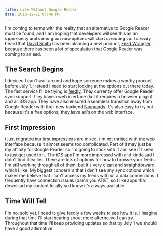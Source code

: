 ```yaml
---
title: Life Without Google Reader
date: 2013-12-21 07:46 PM
---
```


I'm coming to terms with the reality that an alternative to Google Reader must be found, and I am hoping that developers will see this as an opportunity and some great new options will start sprouting up.  I already heard that [David Smith](http://www.david-smith.org) has been planning a new product, [Feed Wrangler](http://www.feedwrangler.net), because there has been a lot of speculation that Google Reader was coming to an end.

## The Search Begins
I decided I can't wait around and hope someone makes a worthy product before July 1.  Instead I need to start looking at the options out there today.  The first service I'll be trying is [feedly](http://www.feedly.com).  They currently offer Google Reader sync support, they have a web interface (but it requires a browser plugin), and an iOS app.  They have also ensured a seamless transition away from Google Reader with their new backend [Normandy](http://blog.feedly.com/2013/03/14/google-reader/).  It's also easy to try out because it's a free options, they have ad's on the web interface.

## First Impression
I just migrated but first impressions are mixed.  I'm not thrilled with the web interface because it almost seems too complicated.  Part of it may just be my affinity for Google Reader so I'm going to stick with it and see if I need to just get used to it.  The iOS app I'm more impressed with and kinda sad I didn't find it earlier.  There are lots of options for how to browse your feeds. I'm still working through all of them, but it's very clean and straightforward which I like.  My biggest concern is that I don't see any sync options which makes me believe that I can't access my feeds without a data connections.  I frequently have connection issues (damn you AT&T) so I like apps that download my content locally so I know it's always available.

## Time Will Tell
I'm not sold yet, I need to give feedly a few weeks to see how it is.  I imagine during that time I'll start hearing about more alternative I can try.  Throughout that time I'll keep providing updates so that by July 1 we should have a good alternative.